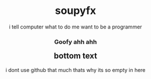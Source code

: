 <div align="center" style="margin-top: 0px;">

# soupyfx

<p align="center" >i tell computer what to do me want to be a programmer </p>

### Goofy ahh ahh

<h2 align="center" style="margin-top: 0px;">bottom text</h2>

<p align="center" >i dont use github that much thats why its so empty in here </p>





